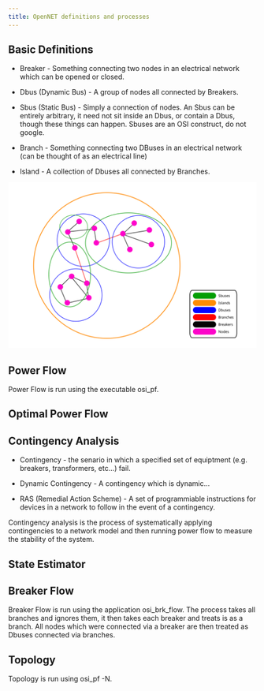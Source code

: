 ```yaml
---
title: OpenNET definitions and processes
---
```


## Basic Definitions

* Breaker - Something connecting two nodes in an electrical network which can be opened or closed.

* Dbus (Dynamic Bus) - A group of nodes all connected by Breakers.

* Sbus (Static Bus) - Simply a connection of nodes.  An Sbus can be entirely arbitrary, it need not sit inside an Dbus, or contain a Dbus, though these things can happen.  Sbuses are an OSI construct, do not google.

* Branch - Something connecting two DBuses in an electrical network (can be thought of as an electrical line)

* Island - A collection of Dbuses all connected by Branches.

![network diagram](images/network_diagram.svg)

## Power Flow

Power Flow is run using the executable osi_pf.  

## Optimal Power Flow

## Contingency Analysis

* Contingency - the senario in which a specified set of equiptment (e.g. breakers, transformers, etc...) fail.

* Dynamic Contingency - A contingency which is dynamic...


* RAS (Remedial Action Scheme) - A set of programmiable instructions for devices in a network to follow in the event of a contingency.

Contingency analysis is the process of systematically applying contingencies to a network model and then running power flow to measure the stability of the system.


## State Estimator

## Breaker Flow

Breaker Flow is run using the application osi_brk_flow.  The process takes all branches and ignores them, it then takes each breaker and treats is as a branch.  All nodes which were connected via a breaker are then treated as Dbuses connected via branches.


## Topology

Topology is run using osi_pf -N.
